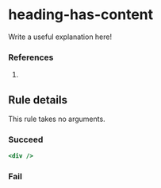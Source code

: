 # heading-has-content

Write a useful explanation here!

### References

  1.

## Rule details

This rule takes no arguments.

### Succeed
```jsx
<div />
```

### Fail
```jsx

```
